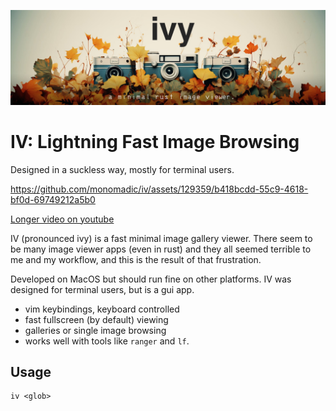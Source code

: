 <p align="center">
  <img src="assets/banner.jpg" />
</p>

# IV: Lightning Fast Image Browsing

Designed in a suckless way, mostly for terminal users.

https://github.com/monomadic/iv/assets/129359/b418bcdd-55c9-4618-bf0d-69749212a5b0

[Longer video on youtube](https://www.youtube.com/watch?v=fRtqc5lyWBE)

IV (pronounced ivy) is a fast minimal image gallery viewer. There seem to be many image viewer apps (even in rust) and they all seemed terrible to me and my workflow, and this is the result of that frustration.

Developed on MacOS but should run fine on other platforms. IV was designed for terminal users, but is a gui app.

- vim keybindings, keyboard controlled
- fast fullscreen (by default) viewing
- galleries or single image browsing
- works well with tools like `ranger` and `lf`.

## Usage

```
iv <glob>
```
